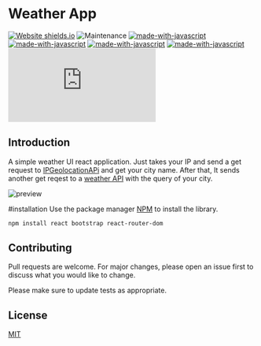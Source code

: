 # Weather App 

[![Website shields.io](https://img.shields.io/website-up-down-green-red/http/shields.io.svg)](https://LaB1B.github.io/Weather-react-app)
![Maintenance](https://img.shields.io/badge/Still%20Working-Yes-red.svg)
[![made-with-javascript](https://img.shields.io/badge/Made%20with-JavaScript-1f425f.svg)](https://www.javascript.com)
[![made-with-javascript](https://img.shields.io/badge/Library%20Used-React-cyan.svg)](https://reactjs.org/)
[![made-with-javascript](https://img.shields.io/badge/Location%20API-IPGeolocation-purple.svg)](https://ipgeolocation.io/)
[![made-with-javascript](https://img.shields.io/badge/Weather%20API-Weather%20Stack-yellow.svg)](https://weatherstack.com/)
[![GitHub license](https://badgen.net/github/license/Naereen/Strapdown.js)](https://github.com/Naereen/StrapDown.js/blob/master/LICENSE)



## Introduction
A simple weather UI react application. Just takes your IP and send a get request to [IPGeolocationAPi](https://ipgeolocation.io/) and get your city name. After that, It sends another get reqest to a [weather API](https://weatherstack.com/) with the query of your city.

![preview](./pics/climaflux_readme.jpg)

#installation
Use the package manager [NPM](https://www.npmjs.com/) to install the library.

```bash
npm install react bootstrap react-router-dom
```

## Contributing
Pull requests are welcome. For major changes, please open an issue first to discuss what you would like to change.

Please make sure to update tests as appropriate.

## License
[MIT](https://choosealicense.com/licenses/mit/)